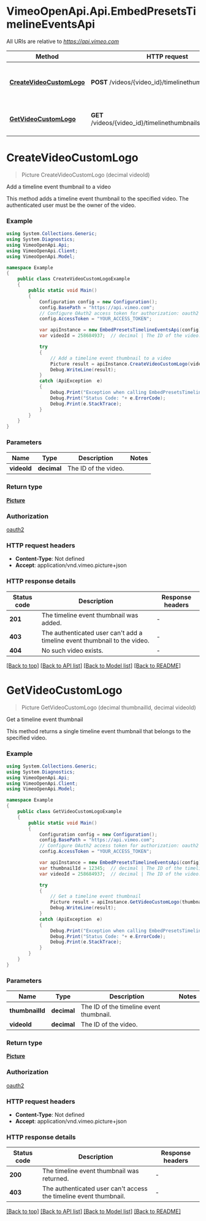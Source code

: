 # VimeoOpenApi.Api.EmbedPresetsTimelineEventsApi

All URIs are relative to *https://api.vimeo.com*

Method | HTTP request | Description
------------- | ------------- | -------------
[**CreateVideoCustomLogo**](EmbedPresetsTimelineEventsApi.md#createvideocustomlogo) | **POST** /videos/{video_id}/timelinethumbnails | Add a timeline event thumbnail to a video
[**GetVideoCustomLogo**](EmbedPresetsTimelineEventsApi.md#getvideocustomlogo) | **GET** /videos/{video_id}/timelinethumbnails/{thumbnail_id} | Get a timeline event thumbnail


<a name="createvideocustomlogo"></a>
# **CreateVideoCustomLogo**
> Picture CreateVideoCustomLogo (decimal videoId)

Add a timeline event thumbnail to a video

This method adds a timeline event thumbnail to the specified video. The authenticated user must be the owner of the video.

### Example
```csharp
using System.Collections.Generic;
using System.Diagnostics;
using VimeoOpenApi.Api;
using VimeoOpenApi.Client;
using VimeoOpenApi.Model;

namespace Example
{
    public class CreateVideoCustomLogoExample
    {
        public static void Main()
        {
            Configuration config = new Configuration();
            config.BasePath = "https://api.vimeo.com";
            // Configure OAuth2 access token for authorization: oauth2
            config.AccessToken = "YOUR_ACCESS_TOKEN";

            var apiInstance = new EmbedPresetsTimelineEventsApi(config);
            var videoId = 258684937;  // decimal | The ID of the video.

            try
            {
                // Add a timeline event thumbnail to a video
                Picture result = apiInstance.CreateVideoCustomLogo(videoId);
                Debug.WriteLine(result);
            }
            catch (ApiException  e)
            {
                Debug.Print("Exception when calling EmbedPresetsTimelineEventsApi.CreateVideoCustomLogo: " + e.Message );
                Debug.Print("Status Code: "+ e.ErrorCode);
                Debug.Print(e.StackTrace);
            }
        }
    }
}
```

### Parameters

Name | Type | Description  | Notes
------------- | ------------- | ------------- | -------------
 **videoId** | **decimal**| The ID of the video. | 

### Return type

[**Picture**](Picture.md)

### Authorization

[oauth2](../README.md#oauth2)

### HTTP request headers

 - **Content-Type**: Not defined
 - **Accept**: application/vnd.vimeo.picture+json

### HTTP response details
| Status code | Description | Response headers |
|-------------|-------------|------------------|
| **201** | The timeline event thumbnail was added. |  -  |
| **403** | The authenticated user can&#39;t add a timeline event thumbnail to the video. |  -  |
| **404** | No such video exists. |  -  |

[[Back to top]](#) [[Back to API list]](../README.md#documentation-for-api-endpoints) [[Back to Model list]](../README.md#documentation-for-models) [[Back to README]](../README.md)

<a name="getvideocustomlogo"></a>
# **GetVideoCustomLogo**
> Picture GetVideoCustomLogo (decimal thumbnailId, decimal videoId)

Get a timeline event thumbnail

This method returns a single timeline event thumbnail that belongs to the specified video.

### Example
```csharp
using System.Collections.Generic;
using System.Diagnostics;
using VimeoOpenApi.Api;
using VimeoOpenApi.Client;
using VimeoOpenApi.Model;

namespace Example
{
    public class GetVideoCustomLogoExample
    {
        public static void Main()
        {
            Configuration config = new Configuration();
            config.BasePath = "https://api.vimeo.com";
            // Configure OAuth2 access token for authorization: oauth2
            config.AccessToken = "YOUR_ACCESS_TOKEN";

            var apiInstance = new EmbedPresetsTimelineEventsApi(config);
            var thumbnailId = 12345;  // decimal | The ID of the timeline event thumbnail.
            var videoId = 258684937;  // decimal | The ID of the video.

            try
            {
                // Get a timeline event thumbnail
                Picture result = apiInstance.GetVideoCustomLogo(thumbnailId, videoId);
                Debug.WriteLine(result);
            }
            catch (ApiException  e)
            {
                Debug.Print("Exception when calling EmbedPresetsTimelineEventsApi.GetVideoCustomLogo: " + e.Message );
                Debug.Print("Status Code: "+ e.ErrorCode);
                Debug.Print(e.StackTrace);
            }
        }
    }
}
```

### Parameters

Name | Type | Description  | Notes
------------- | ------------- | ------------- | -------------
 **thumbnailId** | **decimal**| The ID of the timeline event thumbnail. | 
 **videoId** | **decimal**| The ID of the video. | 

### Return type

[**Picture**](Picture.md)

### Authorization

[oauth2](../README.md#oauth2)

### HTTP request headers

 - **Content-Type**: Not defined
 - **Accept**: application/vnd.vimeo.picture+json

### HTTP response details
| Status code | Description | Response headers |
|-------------|-------------|------------------|
| **200** | The timeline event thumbnail was returned. |  -  |
| **403** | The authenticated user can&#39;t access the timeline event thumbnail. |  -  |

[[Back to top]](#) [[Back to API list]](../README.md#documentation-for-api-endpoints) [[Back to Model list]](../README.md#documentation-for-models) [[Back to README]](../README.md)

